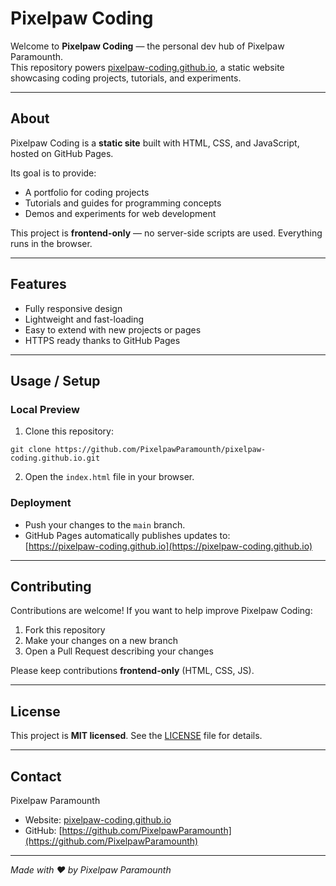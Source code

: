 # Pixelpaw Coding

Welcome to **Pixelpaw Coding** — the personal dev hub of Pixelpaw Paramounth.  
This repository powers [pixelpaw-coding.github.io](https://pixelpaw-coding.github.io), a static website showcasing coding projects, tutorials, and experiments.

---

## About

Pixelpaw Coding is a **static site** built with HTML, CSS, and JavaScript, hosted on GitHub Pages.  

Its goal is to provide:

- A portfolio for coding projects
- Tutorials and guides for programming concepts
- Demos and experiments for web development

This project is **frontend-only** — no server-side scripts are used. Everything runs in the browser.

---

## Features

- Fully responsive design
- Lightweight and fast-loading
- Easy to extend with new projects or pages
- HTTPS ready thanks to GitHub Pages

---

## Usage / Setup

### Local Preview

1. Clone this repository:

```
git clone https://github.com/PixelpawParamounth/pixelpaw-coding.github.io.git
```

2. Open the `index.html` file in your browser.

### Deployment

- Push your changes to the `main` branch.
- GitHub Pages automatically publishes updates to:  
  [https://pixelpaw-coding.github.io](https://pixelpaw-coding.github.io)

---

## Contributing

Contributions are welcome! If you want to help improve Pixelpaw Coding:

1. Fork this repository
2. Make your changes on a new branch
3. Open a Pull Request describing your changes

Please keep contributions **frontend-only** (HTML, CSS, JS).

---

## License

This project is **MIT licensed**. See the [LICENSE](LICENSE) file for details.

---

## Contact

Pixelpaw Paramounth  

- Website: [pixelpaw-coding.github.io](https://pixelpaw-coding.github.io)  
- GitHub: [https://github.com/PixelpawParamounth](https://github.com/PixelpawParamounth)

---

*Made with ❤️ by Pixelpaw Paramounth*

